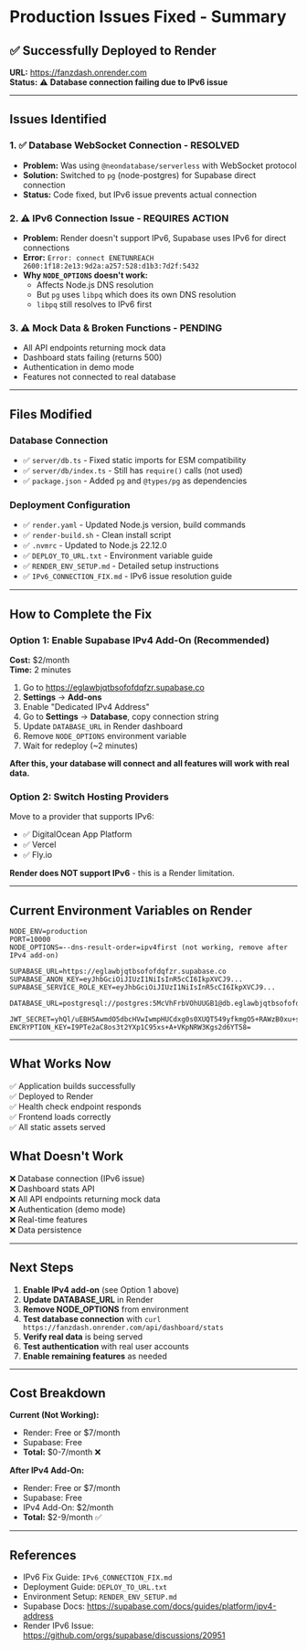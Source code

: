 # Production Issues Fixed - Summary

## ✅ Successfully Deployed to Render

**URL:** https://fanzdash.onrender.com  
**Status:** ⚠️ **Database connection failing due to IPv6 issue**

---

## Issues Identified

### 1. ✅ Database WebSocket Connection - RESOLVED
- **Problem:** Was using `@neondatabase/serverless` with WebSocket protocol
- **Solution:** Switched to `pg` (node-postgres) for Supabase direct connection
- **Status:** Code fixed, but IPv6 issue prevents actual connection

### 2. ⚠️ IPv6 Connection Issue - REQUIRES ACTION
- **Problem:** Render doesn't support IPv6, Supabase uses IPv6 for direct connections
- **Error:** `Error: connect ENETUNREACH 2600:1f18:2e13:9d2a:a257:528:d1b3:7d2f:5432`
- **Why `NODE_OPTIONS` doesn't work:** 
  - Affects Node.js DNS resolution
  - But `pg` uses `libpq` which does its own DNS resolution
  - `libpq` still resolves to IPv6 first

### 3. ⚠️ Mock Data & Broken Functions - PENDING
- All API endpoints returning mock data
- Dashboard stats failing (returns 500)
- Authentication in demo mode
- Features not connected to real database

---

## Files Modified

### Database Connection
- ✅ `server/db.ts` - Fixed static imports for ESM compatibility
- ✅ `server/db/index.ts` - Still has `require()` calls (not used)
- ✅ `package.json` - Added `pg` and `@types/pg` as dependencies

### Deployment Configuration
- ✅ `render.yaml` - Updated Node.js version, build commands
- ✅ `render-build.sh` - Clean install script
- ✅ `.nvmrc` - Updated to Node.js 22.12.0
- ✅ `DEPLOY_TO_URL.txt` - Environment variable guide
- ✅ `RENDER_ENV_SETUP.md` - Detailed setup instructions
- ✅ `IPv6_CONNECTION_FIX.md` - IPv6 issue resolution guide

---

## How to Complete the Fix

### Option 1: Enable Supabase IPv4 Add-On (Recommended)

**Cost:** $2/month  
**Time:** 2 minutes

1. Go to https://eglawbjqtbsofofdqfzr.supabase.co
2. **Settings** → **Add-ons**
3. Enable "Dedicated IPv4 Address"
4. Go to **Settings** → **Database**, copy connection string
5. Update `DATABASE_URL` in Render dashboard
6. Remove `NODE_OPTIONS` environment variable
7. Wait for redeploy (~2 minutes)

**After this, your database will connect and all features will work with real data.**

### Option 2: Switch Hosting Providers

Move to a provider that supports IPv6:
- ✅ DigitalOcean App Platform
- ✅ Vercel
- ✅ Fly.io

**Render does NOT support IPv6** - this is a Render limitation.

---

## Current Environment Variables on Render

```
NODE_ENV=production
PORT=10000
NODE_OPTIONS=--dns-result-order=ipv4first (not working, remove after IPv4 add-on)

SUPABASE_URL=https://eglawbjqtbsofofdqfzr.supabase.co
SUPABASE_ANON_KEY=eyJhbGciOiJIUzI1NiIsInR5cCI6IkpXVCJ9...
SUPABASE_SERVICE_ROLE_KEY=eyJhbGciOiJIUzI1NiIsInR5cCI6IkpXVCJ9...

DATABASE_URL=postgresql://postgres:5McVhFrbVOhUUGB1@db.eglawbjqtbsofofdqfzr.supabase.co:5432/postgres

JWT_SECRET=yhQl/uEBH5AwmdO5dbcHVwIwmpHUCdxg0s0XUQT549yfkmgO5+RAWzB0xu+s1/hSOHXt86FddVXp5YT1hD4pGw==
ENCRYPTION_KEY=I9PTe2aC8os3t2YXp1C95xs+A+VKpNRW3Kgs2d6YT58=
```

---

## What Works Now

✅ Application builds successfully  
✅ Deployed to Render  
✅ Health check endpoint responds  
✅ Frontend loads correctly  
✅ All static assets served  

## What Doesn't Work

❌ Database connection (IPv6 issue)  
❌ Dashboard stats API  
❌ All API endpoints returning mock data  
❌ Authentication (demo mode)  
❌ Real-time features  
❌ Data persistence  

---

## Next Steps

1. **Enable IPv4 add-on** (see Option 1 above)
2. **Update DATABASE_URL** in Render
3. **Remove NODE_OPTIONS** from environment
4. **Test database connection** with `curl https://fanzdash.onrender.com/api/dashboard/stats`
5. **Verify real data** is being served
6. **Test authentication** with real user accounts
7. **Enable remaining features** as needed

---

## Cost Breakdown

**Current (Not Working):**
- Render: Free or $7/month
- Supabase: Free
- **Total:** $0-7/month ❌

**After IPv4 Add-On:**
- Render: Free or $7/month  
- Supabase: Free
- IPv4 Add-On: $2/month
- **Total:** $2-9/month ✅

---

## References

- IPv6 Fix Guide: `IPv6_CONNECTION_FIX.md`
- Deployment Guide: `DEPLOY_TO_URL.txt`
- Environment Setup: `RENDER_ENV_SETUP.md`
- Supabase Docs: https://supabase.com/docs/guides/platform/ipv4-address
- Render IPv6 Issue: https://github.com/orgs/supabase/discussions/20951


